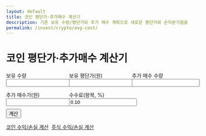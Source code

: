 ```yaml
---
layout: default
title: 코인 평단가·추가매수 계산기
description: 기존 보유 수량/평단가와 추가 매수 계획으로 새로운 평단가와 손익분기점을 계산합니다.
permalink: /invest/crypto/avg-cost/
---
```


# 코인 평단가·추가매수 계산기

<form id="cavg" onsubmit="event.preventDefault();cavgCalc();">
  <div style="display:grid;grid-template-columns:repeat(3,minmax(0,1fr));gap:12px">
    <label>보유 수량 <input type="number" id="cq1" step="0.0001" required></label>
    <label>보유 평단가(원) <input type="number" id="cp1" step="0.01" required></label>
    <label>추가 매수 수량 <input type="number" id="cq2" step="0.0001" required></label>
    <label>추가 매수가(원) <input type="number" id="cp2" step="0.01" required></label>
    <label>수수료(왕복, %) <input type="number" id="cfee" step="0.01" value="0.10"></label>
  </div>
  <button class="btn" style="margin-top:8px">계산</button>
</form>

<div id="cavg-out" class="result-box"></div>

<div class="btn-row" style="display:flex;gap:8px;flex-wrap:wrap;margin-top:14px">
  <a class="btn" href="/invest/crypto/pnl/">코인 수익/손실 계산</a>
  <a class="btn ghost" href="/invest/stocks/pnl/">주식 수익/손실 계산</a>
</div>

<script>
const f0 = n => (Math.round(n)).toLocaleString('ko-KR');
function cavgCalc(){
  const q1=Number(document.getElementById('cq1').value)||0;
  const p1=Number(document.getElementById('cp1').value)||0;
  const q2=Number(document.getElementById('cq2').value)||0;
  const p2=Number(document.getElementById('cp2').value)||0;
  const fee=(Number(document.getElementById('cfee').value)||0)/100;
  if ((q1+q2)<=0){ alert('수량을 확인하세요.'); return; }
  const cost1=q1*p1, cost2=q2*p2;
  const totalQty=q1+q2;
  const totalCost=(cost1+cost2)*(1+fee);
  const newAvg = totalCost/totalQty;
  document.getElementById('cavg-out').classList.add('show');
  document.getElementById('cavg-out').innerHTML = `
    <div class="card p-3"><div class="title">결과</div>
      <ul><li>총 수량: ${f0(totalQty)}</li><li><strong>새 평단가:</strong> ${f0(newAvg)} 원</li></ul>
      <small class="muted">※ 거래소/수수료 구조에 따라 차이가 있을 수 있습니다.</small>
    </div>`;
}
</script>
